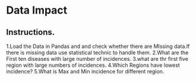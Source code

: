 # Data Impact

## Instructions.

1.Load the Data in Pandas and and check whether there are MIssing data.If there is missing data use statistical technic to handle them.
2.What are the First ten diseases with large number of incidences.
3.what are thr first five region with large numbers of incidences.
4.Which Regions have lowest incidence?
5.What is Max and Min incidence for different region.

